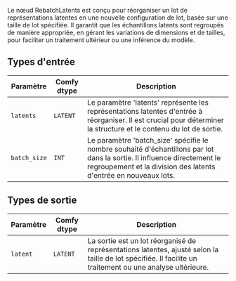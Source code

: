 
Le nœud RebatchLatents est conçu pour réorganiser un lot de représentations latentes en une nouvelle configuration de lot, basée sur une taille de lot spécifiée. Il garantit que les échantillons latents sont regroupés de manière appropriée, en gérant les variations de dimensions et de tailles, pour faciliter un traitement ultérieur ou une inférence du modèle.
## Types d'entrée

| Paramètre    | Comfy dtype | Description |
|--------------|-------------|-------------|
| `latents`    | `LATENT`    | Le paramètre 'latents' représente les représentations latentes d'entrée à réorganiser. Il est crucial pour déterminer la structure et le contenu du lot de sortie. |
| `batch_size` | `INT`       | Le paramètre 'batch_size' spécifie le nombre souhaité d'échantillons par lot dans la sortie. Il influence directement le regroupement et la division des latents d'entrée en nouveaux lots. |

## Types de sortie

| Paramètre | Comfy dtype | Description |
|-----------|-------------|-------------|
| `latent`  | `LATENT`    | La sortie est un lot réorganisé de représentations latentes, ajusté selon la taille de lot spécifiée. Il facilite un traitement ou une analyse ultérieure. |